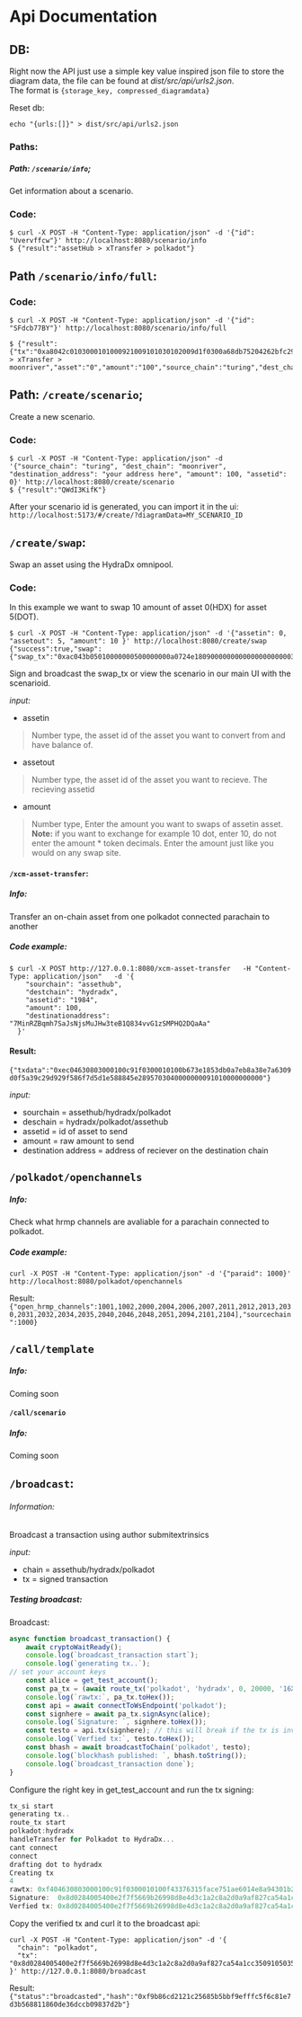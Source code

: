 # Api Documentation


## DB:    
Right now the API just use a simple key value inspired json file to store the diagram data, the file can be found at *dist/src/api/urls2.json*.   
The format is `{storage_key, compressed_diagramdata}`  
    
 Reset db:   
 ```shell
 echo "{urls:[]}" > dist/src/api/urls2.json
 ```


### Paths:  

##### Path: `/scenario/info`;   
Get information about a scenario.  

### Code:
```shell
$ curl -X POST -H "Content-Type: application/json" -d '{"id": "Uvervffcw"}' http://localhost:8080/scenario/info
$ {"result":"assetHub > xTransfer > polkadot"}
```


## Path `/scenario/info/full`:  

### Code:   
```shell
$ curl -X POST -H "Content-Type: application/json" -d '{"id": "SFdcb77BY"}' http://localhost:8080/scenario/info/full

$ {"result":{"tx":"0xa8042c0103000101000921009101030102009d1f0300a68db75204262bfc29aac76cd546e2500ba2acbd00","summary":"turing > xTransfer > moonriver","asset":"0","amount":"100","source_chain":"turing","dest_chain":"moonriver","txtype":"xTransfer"}}
```


## Path: `/create/scenario`;   
Create a new scenario.  
### Code:
```shell
$ curl -X POST -H "Content-Type: application/json" -d '{"source_chain": "turing", "dest_chain": "moonriver", "destination_address": "your address here", "amount": 100, "assetid": 0}' http://localhost:8080/create/scenario 
$ {"result":"QWdI3KifK"}
```
    
After your scenario id is generated, you can import it in the ui:   
`http://localhost:5173/#/create/?diagramData=MY_SCENARIO_ID`
    
## `/create/swap`:
Swap an asset using the HydraDx omnipool.

### Code:
In this example we want to swap 10 amount of asset 0(HDX) for asset 5(DOT).  

```shell 
$ curl -X POST -H "Content-Type: application/json" -d '{"assetin": 0, "assetout": 5, "amount": 10 }' http://localhost:8080/create/swap
{"success":true,"swap":{"swap_tx":"0xac043b05010000000500000000a0724e180900000000000000000000377d61b2850000000000000000000000","scenarioid":"IkwpZfaqF"}}

```
Sign and broadcast the swap_tx or view the scenario in our main UI with the scenarioid. 


*input:*   
-  assetin   
>  Number type, the asset id of the asset you want to convert from and have balance of.   

-  assetout   
>  Number type, the asset id of the asset you want to recieve. The recieving assetid 

-  amount     
>  Number type, Enter the amount you want to swaps of assetin asset. **Note:** if you want to exchange for example 10 dot, enter 10, do not enter the amount * token decimals. Enter the amount just like you would on any swap site.   





#### `/xcm-asset-transfer`:  

##### Info:  
Transfer an on-chain asset from one polkadot connected parachain to another


##### Code example:   
```shell
$ curl -X POST http://127.0.0.1:8080/xcm-asset-transfer   -H "Content-Type: application/json"   -d '{
    "sourchain": "assethub",
    "destchain": "hydradx",
    "assetid": "1984",
    "amount": 100,
    "destinationaddress": "7MinRZBqmh7SaJsNjsMuJHw3teB1Q834vvG1zSMPHQ2DQaAa"
  }'
```  
#### Result:  
`{"txdata":"0xec04630803000100c91f0300010100b673e1853db0a7eb8a38e7a6309d0f5a39c29d929f586f7d5d1e588845e2895703040000000091010000000000"}
`

*input:*   
- sourchain = assethub/hydradx/polkadot    
- deschain = hydradx/polkadot/assethub   
- assetid = id of asset to send   
- amount = raw amount to send   
- destination address = address of reciever on the destination chain  



## `/polkadot/openchannels`  

##### Info:  
Check what hrmp channels are avaliable for a parachain connected to polkadot.  



##### Code example:   
```shell
curl -X POST -H "Content-Type: application/json" -d '{"paraid": 1000}' http://localhost:8080/polkadot/openchannels              
```

Result: 
`{"open_hrmp_channels":1001,1002,2000,2004,2006,2007,2011,2012,2013,2030,2031,2032,2034,2035,2040,2046,2048,2051,2094,2101,2104],"sourcechain":1000}`


## `/call/template`  

##### Info:  
Coming soon


#### `/call/scenario`  

##### Info:  
Coming soon



## `/broadcast`:

###### Information:  
Broadcast a transaction using author submitextrinsics 

*input:*   
- chain = assethub/hydradx/polkadot    
- tx = signed transaction   

##### Testing broadcast:
Broadcast:

```typescript
async function broadcast_transaction() {
    await cryptoWaitReady();
    console.log(`broadcast_transaction start`);
    console.log(`generating tx..`);
// set your account keys
    const alice = get_test_account();
    const pa_tx = (await route_tx('polkadot', 'hydradx', 0, 20000, '16XByL4WpQ4mXzT2D8Fb3vmTLWfHu7QYh5wXX34GvahwPotJ'));
    console.log(`rawtx:`, pa_tx.toHex());
    const api = await connectToWsEndpoint('polkadot');
    const signhere = await pa_tx.signAsync(alice);
    console.log(`Signature: `, signhere.toHex());
    const testo = api.tx(signhere); // this will break if the tx is invalid
    console.log(`Verfied tx:`, testo.toHex());
    const bhash = await broadcastToChain('polkadot', testo);
    console.log(`blockhash published: `, bhash.toString());
    console.log(`broadcast_transaction done`);
}
```

Configure the right key in get_test_account and run the tx signing:
```ts
tx_si start
generating tx..
route_tx start
polkadot:hydradx
handleTransfer for Polkadot to HydraDx...
cant connect
connect
drafting dot to hydradx
Creating tx
4
rawtx: 0xf404630803000100c91f0300010100f43376315face751ae6014e8a94301b2c27c0bc4a234e9997ed2c856d13d3d2f030400000000823801000000000000
Signature:  0x8d0284005400e2f7f5669b26998d8e4d3c1a2c8a2d0a9af827ca54a1cc3509105035c32e01286f7090ae34a1e3b8827ef9c035ede86a2b3e5c16bb6df072541327c7797d07e5934e245ae7c9ce199b2212fe559ff2df0a9ad1d66421aa3828223d8b2e9c8b45020400630803000100c91f0300010100f43376315face751ae6014e8a94301b2c27c0bc4a234e9997ed2c856d13d3d2f030400000000823801000000000000
Verfied tx: 0x8d0284005400e2f7f5669b26998d8e4d3c1a2c8a2d0a9af827ca54a1cc3509105035c32e01286f7090ae34a1e3b8827ef9c035ede86a2b3e5c16bb6df072541327c7797d07e5934e245ae7c9ce199b2212fe559ff2df0a9ad1d66421aa3828223d8b2e9c8b45020400630803000100c91f0300010100f43376315face751ae6014e8a94301b2c27c0bc4a234e9997ed2c856d13d3d2f030400000000823801000000000000
```

Copy the verified tx and curl it to the broadcast api:

```shell
curl -X POST -H "Content-Type: application/json" -d '{
  "chain": "polkadot",
  "tx": "0x8d0284005400e2f7f5669b26998d8e4d3c1a2c8a2d0a9af827ca54a1cc3509105035c32e01286f7090ae34a1e3b8827ef9c035ede86a2b3e5c16bb6df072541327c7797d07e5934e245ae7c9ce199b2212fe559ff2df0a9ad1d66421aa3828223d8b2e9c8b45020400630803000100c91f0300010100f43376315face751ae6014e8a94301b2c27c0bc4a234e9997ed2c856d13d3d2f030400000000823801000000000000"
}' http://127.0.0.1:8080/broadcast
```

Result:  
`{"status":"broadcasted","hash":"0xf9b86cd2121c25685b5bbf9efffc5f6c81e7d3b568811860de36dccb09837d2b"}`

